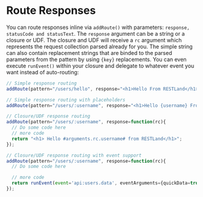 # Route Responses

You can route responses inline via `addRoute()` with parameters: `response, statusCode and statusText`. The `response` argument can be a string or a closure or UDF. The closure and UDF will receive a `rc` argument which represents the request collection parsed already for you. The simple string can also contain replacement strings that are binded to the parsed parameters from the pattern by using `{key}` replacements. You can even execute `runEvent()` within your closure and delegate to whatever event you want instead of auto-routing:

```javascript
// Simple response routing
addRoute(pattern="/users/hello", response="<h1>Hello From RESTLand</h1>", statusCode=200);

// Simple response routing with placeholders
addRoute(pattern="/users/:username", response="<h1>Hello {username} From RESTLand</h1>", statusCode=200);

// Closure/UDF response routing
addRoute(pattern="/users/:username", response=function(rc){
  // Do some code here
  // more code
  return "<h1> Hello #arguments.rc.username# from RESTLand</h1>";
});

// Closure/UDF response routing with event support
addRoute(pattern="/users/:username", response=function(rc){
  // Do some code here

  // more code
  return runEvent(event='api:users.data', eventArguments={quickData=true});
});
```

